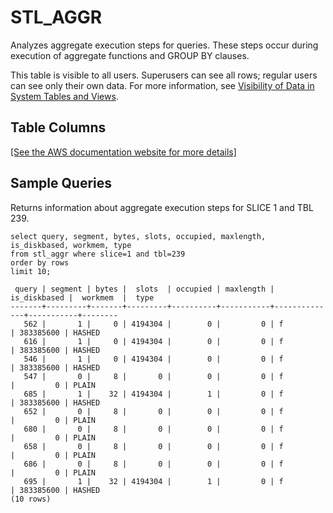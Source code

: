 # STL\_AGGR<a name="r_STL_AGGR"></a>

Analyzes aggregate execution steps for queries\. These steps occur during execution of aggregate functions and GROUP BY clauses\.

This table is visible to all users\. Superusers can see all rows; regular users can see only their own data\. For more information, see [Visibility of Data in System Tables and Views](c_visibility-of-data.md)\.

## Table Columns<a name="r_STL_AGGR-table-columns2"></a>

[\[See the AWS documentation website for more details\]](http://docs.aws.amazon.com/redshift/latest/dg/r_STL_AGGR.html)

## Sample Queries<a name="r_STL_AGGR-sample-queries2"></a>

Returns information about aggregate execution steps for SLICE 1 and TBL 239\. 

```
select query, segment, bytes, slots, occupied, maxlength, is_diskbased, workmem, type
from stl_aggr where slice=1 and tbl=239
order by rows
limit 10;
```

```
 query | segment | bytes |  slots  | occupied | maxlength | is_diskbased |  workmem  |  type
-------+---------+-------+---------+----------+-----------+--------------+-----------+--------
   562 |       1 |     0 | 4194304 |        0 |         0 | f            | 383385600 | HASHED
   616 |       1 |     0 | 4194304 |        0 |         0 | f            | 383385600 | HASHED
   546 |       1 |     0 | 4194304 |        0 |         0 | f            | 383385600 | HASHED
   547 |       0 |     8 |       0 |        0 |         0 | f            |         0 | PLAIN
   685 |       1 |    32 | 4194304 |        1 |         0 | f            | 383385600 | HASHED
   652 |       0 |     8 |       0 |        0 |         0 | f            |         0 | PLAIN
   680 |       0 |     8 |       0 |        0 |         0 | f            |         0 | PLAIN
   658 |       0 |     8 |       0 |        0 |         0 | f            |         0 | PLAIN
   686 |       0 |     8 |       0 |        0 |         0 | f            |         0 | PLAIN
   695 |       1 |    32 | 4194304 |        1 |         0 | f            | 383385600 | HASHED
(10 rows)
```